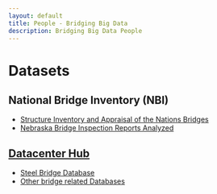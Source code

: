 ```yaml
---
layout: default
title: People - Bridging Big Data
description: Bridging Big Data People
---
```


# Datasets

## National Bridge Inventory (NBI)
- [Structure Inventory and Appraisal of the Nations Bridges](http://www.fhwa.dot.gov/bridge/nbi.cfm)
- [Nebraska Bridge Inspection Reports Analyzed](http://faculty.ist.unomaha.edu/rgandhi/r/NEBridges.html)


## [Datacenter Hub](https://datacenterhub.org)
- [Steel Bridge Database](https://datacenterhub.org/resources/130)
- [Other bridge related Databases](https://datacenterhub.org/resources/browse?search=bridge)
